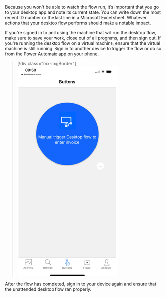 Because you won't be able to watch the flow run, it's important that you go to your desktop app and note its current state. You can write down the most recent ID number or the last line in a Microsoft Excel sheet. Whatever actions that your desktop flow performs should make a notable impact.

If you're signed in to and using the machine that will run the desktop flow, make sure to save your work, close out of all programs, and then sign out. If you're running the desktop flow on a virtual machine, ensure that the virtual machine is still running. Sign in to another device to trigger the flow or do so from the Power Automate app on your phone.

> [!div class="mx-imgBorder"]
> [![Screenshot of the mobile button example.](../media/mobile-button.png)](../media/mobile-button.png#lightbox)

After the flow has completed, sign in to your device again and ensure that the unattended desktop flow ran properly.
